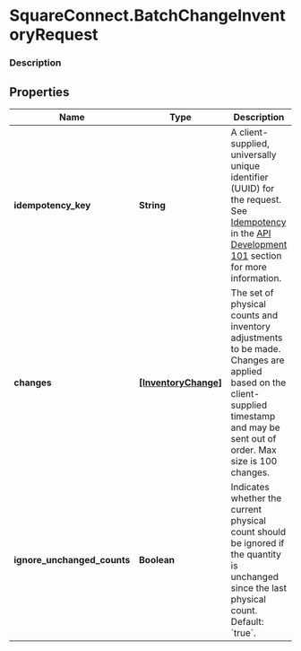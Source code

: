 # SquareConnect.BatchChangeInventoryRequest

### Description



## Properties
Name | Type | Description | Notes
------------ | ------------- | ------------- | -------------
**idempotency_key** | **String** | A client-supplied, universally unique identifier (UUID) for the request.  See [Idempotency](https://developer.squareup.com/docs/basics/api101/idempotency) in the [API Development 101](https://developer.squareup.com/docs/basics/api101/overview) section for more information. | [optional] 
**changes** | [**[InventoryChange]**](InventoryChange.md) | The set of physical counts and inventory adjustments to be made. Changes are applied based on the client-supplied timestamp and may be sent out of order. Max size is 100 changes. | [optional] 
**ignore_unchanged_counts** | **Boolean** | Indicates whether the current physical count should be ignored if the quantity is unchanged since the last physical count. Default: &#x60;true&#x60;. | [optional] 


